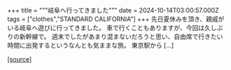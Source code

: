 +++
title = """岐阜へ行ってきました"""
date = 2024-10-14T03:00:57.000Z
tags = ["clothes","STANDARD CALIFORNIA"]
+++
先日夏休みを頂き、親戚がいる岐阜へ遊びに行ってきました。 車で行くこともありますが、今回は久しぶりの新幹線で。 週末でしたがあまり混まないだろうと思い、自由席で行きたい時間に出発するというなんとも気ままな旅。 東京駅から \[…\]

[[source]](https://www.standardcalifornia.com/blog/49499.html)
